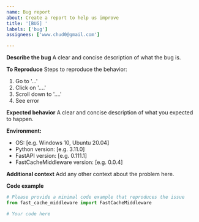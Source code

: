 ```yaml
---
name: Bug report
about: Create a report to help us improve
title: '[BUG] '
labels: ['bug']
assignees: ['www.chud0@gmail.com']

---
```


**Describe the bug**
A clear and concise description of what the bug is.

**To Reproduce**
Steps to reproduce the behavior:
1. Go to '...'
2. Click on '....'
3. Scroll down to '....'
4. See error

**Expected behavior**
A clear and concise description of what you expected to happen.

**Environment:**
 - OS: [e.g. Windows 10, Ubuntu 20.04]
 - Python version: [e.g. 3.11.0]
 - FastAPI version: [e.g. 0.111.1]
 - FastCacheMiddleware version: [e.g. 0.0.4]

**Additional context**
Add any other context about the problem here.

**Code example**
```python
# Please provide a minimal code example that reproduces the issue
from fast_cache_middleware import FastCacheMiddleware

# Your code here
``` 